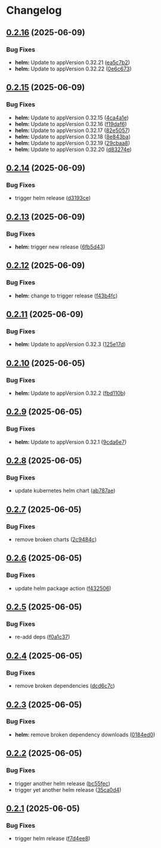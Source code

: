 # Changelog

## [0.2.16](https://github.com/wreality/Pilcrow/compare/pilcrow-helm-v0.2.15...pilcrow-helm-v0.2.16) (2025-06-09)


### Bug Fixes

* **helm:** Update to appVersion 0.32.21 ([ea5c7b2](https://github.com/wreality/Pilcrow/commit/ea5c7b2796314133bc9d130fd61938e373464fc1))
* **helm:** Update to appVersion 0.32.22 ([0e6c673](https://github.com/wreality/Pilcrow/commit/0e6c673efb3cccbfb699ee60fdcbd2c82f2c3846))

## [0.2.15](https://github.com/wreality/Pilcrow/compare/pilcrow-helm-v0.2.14...pilcrow-helm-v0.2.15) (2025-06-09)


### Bug Fixes

* **helm:** Update to appVersion 0.32.15 ([4ca4a1e](https://github.com/wreality/Pilcrow/commit/4ca4a1e10ce53d573b385cf396a91c4eaa491bdc))
* **helm:** Update to appVersion 0.32.16 ([f19daf6](https://github.com/wreality/Pilcrow/commit/f19daf652ecdbf5e2d9f8dd03d50a10c2ea1b3d1))
* **helm:** Update to appVersion 0.32.17 ([82e5057](https://github.com/wreality/Pilcrow/commit/82e50570b5e074fdbda4352b3e9c685f69da5fed))
* **helm:** Update to appVersion 0.32.18 ([8e843ba](https://github.com/wreality/Pilcrow/commit/8e843badc81dfebd6d7ac963ec4fd5b9163fa6d4))
* **helm:** Update to appVersion 0.32.19 ([29cbaa8](https://github.com/wreality/Pilcrow/commit/29cbaa8f0ee5c8062d78c3f9aa92b085f4f949df))
* **helm:** Update to appVersion 0.32.20 ([d83274e](https://github.com/wreality/Pilcrow/commit/d83274e1b69ac2ea009b04d27b0a2edf2059fcbc))

## [0.2.14](https://github.com/wreality/Pilcrow/compare/pilcrow-helm-v0.2.13...pilcrow-helm-v0.2.14) (2025-06-09)


### Bug Fixes

* trigger helm release ([d3193ce](https://github.com/wreality/Pilcrow/commit/d3193ce71b058a260a96d45107bdd6f5f789da02))

## [0.2.13](https://github.com/wreality/Pilcrow/compare/pilcrow-helm-v0.2.12...pilcrow-helm-v0.2.13) (2025-06-09)


### Bug Fixes

* **helm:** trigger new release ([6fb5d43](https://github.com/wreality/Pilcrow/commit/6fb5d4390544af48a0caae03a8cae14ba2fde641))

## [0.2.12](https://github.com/wreality/Pilcrow/compare/pilcrow-helm-v0.2.11...pilcrow-helm-v0.2.12) (2025-06-09)


### Bug Fixes

* **helm:** change to trigger release ([f43b4fc](https://github.com/wreality/Pilcrow/commit/f43b4fc8fde5b9ea4dd17a8e42669a2088b8e757))

## [0.2.11](https://github.com/wreality/Pilcrow/compare/pilcrow-helm-v0.2.10...pilcrow-helm-v0.2.11) (2025-06-09)


### Bug Fixes

* **helm:** Update to appVersion 0.32.3 ([125e17d](https://github.com/wreality/Pilcrow/commit/125e17deda7c44d22d0fc0f792956ed5fcbb7f37))

## [0.2.10](https://github.com/wreality/Pilcrow/compare/pilcrow-helm-v0.2.9...pilcrow-helm-v0.2.10) (2025-06-05)


### Bug Fixes

* **helm:** Update to appVersion 0.32.2 ([fbd110b](https://github.com/wreality/Pilcrow/commit/fbd110b085b8bc6352e0548aee48881fcb8e0f58))

## [0.2.9](https://github.com/wreality/Pilcrow/compare/pilcrow-helm-v0.2.8...pilcrow-helm-v0.2.9) (2025-06-05)


### Bug Fixes

* **helm:** Update to appVersion 0.32.1 ([9cda6e7](https://github.com/wreality/Pilcrow/commit/9cda6e7cd8b2cde8b78e7c50564da9ca93c2cc6f))

## [0.2.8](https://github.com/wreality/Pilcrow/compare/pilcrow-helm-v0.2.7...pilcrow-helm-v0.2.8) (2025-06-05)


### Bug Fixes

* update kubernetes helm chart ([ab787ae](https://github.com/wreality/Pilcrow/commit/ab787ae782f17acced735d78da68c8210110e6a4))

## [0.2.7](https://github.com/wreality/Pilcrow/compare/pilcrow-helm-v0.2.6...pilcrow-helm-v0.2.7) (2025-06-05)


### Bug Fixes

* remove broken charts ([2c9484c](https://github.com/wreality/Pilcrow/commit/2c9484c5b660d3610a1170ce8240f2ec1eb892e0))

## [0.2.6](https://github.com/wreality/Pilcrow/compare/pilcrow-helm-v0.2.5...pilcrow-helm-v0.2.6) (2025-06-05)


### Bug Fixes

* update helm package action ([f432506](https://github.com/wreality/Pilcrow/commit/f432506da9b96f1cbca543af9b357bf15af622d4))

## [0.2.5](https://github.com/wreality/Pilcrow/compare/pilcrow-helm-v0.2.4...pilcrow-helm-v0.2.5) (2025-06-05)


### Bug Fixes

* re-add deps ([f0a1c37](https://github.com/wreality/Pilcrow/commit/f0a1c3756bebcd633acf26b80bb2d2db18850ee4))

## [0.2.4](https://github.com/wreality/Pilcrow/compare/pilcrow-helm-v0.2.3...pilcrow-helm-v0.2.4) (2025-06-05)


### Bug Fixes

* remove broken dependencies ([dcd6c7c](https://github.com/wreality/Pilcrow/commit/dcd6c7cb8ee570e9234dfe3353560866a9655051))

## [0.2.3](https://github.com/wreality/Pilcrow/compare/pilcrow-helm-v0.2.2...pilcrow-helm-v0.2.3) (2025-06-05)


### Bug Fixes

* **helm:** remove broken dependency downloads ([0184ed0](https://github.com/wreality/Pilcrow/commit/0184ed08fa6cd3acad2308f2dddf843fa55b13ae))

## [0.2.2](https://github.com/wreality/Pilcrow/compare/pilcrow-helm-v0.2.1...pilcrow-helm-v0.2.2) (2025-06-05)


### Bug Fixes

* trigger another helm release ([bc55fec](https://github.com/wreality/Pilcrow/commit/bc55fecc1e77369b7652530c29456f2dd3233941))
* trigger yet another helm release ([35ca0d4](https://github.com/wreality/Pilcrow/commit/35ca0d40e31ce668d2b51dbb3773e7ec3135ba61))

## [0.2.1](https://github.com/wreality/Pilcrow/compare/pilcrow-helm-v0.2.0...pilcrow-helm-v0.2.1) (2025-06-05)


### Bug Fixes

* trigger helm release ([f7d4ee8](https://github.com/wreality/Pilcrow/commit/f7d4ee8631789be0e011081d0ef583a5a60ccae0))

